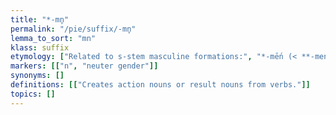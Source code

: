 ```yaml
---
title: "*-mn̥"
permalink: "/pie/suffix/-mn̥"
lemma_to_sort: "mn"
klass: suffix
etymology: ["Related to s-stem masculine formations:", "*-mḗn (< **-mens) (e.g. Ancient Greek ποιμήν (poimḗn, “shepherd”)).\n*-mō (< **-mons) (e.g. Latin sermō, Ancient Greek δαίμων (daímōn), Sanskrit अश्मन् (áśman)).", "See also *-h₃onh₂-."]
markers: [["n", "neuter gender"]]
synonyms: []
definitions: [["Creates action nouns or result nouns from verbs."]]
topics: []
---
```

